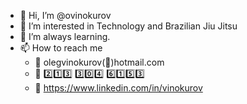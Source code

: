 - 👋 Hi, I’m @ovinokurov
- 👀 I’m interested in Technology and Brazilian Jiu Jitsu
- 🌱 I’m always learning. 
- 📫 How to reach me 
  - 📩 olegvinokurov(📧)hotmail.com
  - 📳 2️⃣1️⃣3️⃣ 3️⃣0️⃣4️⃣ 6️⃣1️⃣5️⃣3️⃣
  - 🔗 https://www.linkedin.com/in/vinokurov
  

<!---
ovinokurov/ovinokurov is a ✨ special ✨ repository because its `README.md` (this file) appears on your GitHub profile.
You can click the Preview link to take a look at your changes.
--->

